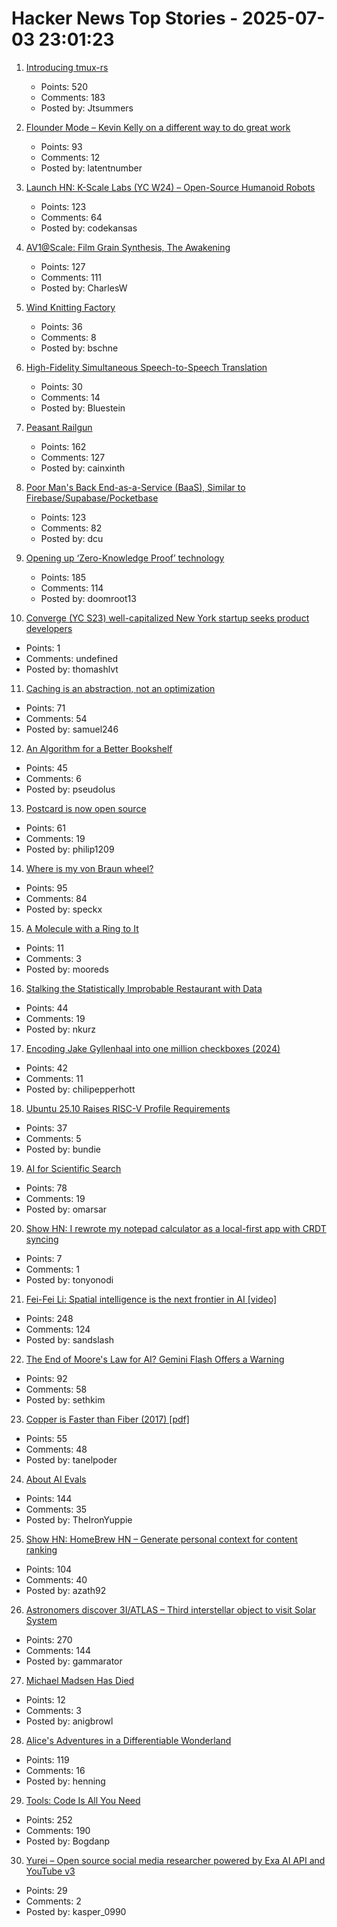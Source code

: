 # Hacker News Top Stories - 2025-07-03 23:01:23

1. [Introducing tmux-rs](https://richardscollin.github.io/tmux-rs/)
   - Points: 520
   - Comments: 183
   - Posted by: Jtsummers

2. [Flounder Mode – Kevin Kelly on a different way to do great work](https://joincolossus.com/article/flounder-mode/)
   - Points: 93
   - Comments: 12
   - Posted by: latentnumber

3. [Launch HN: K-Scale Labs (YC W24) – Open-Source Humanoid Robots](undefined)
   - Points: 123
   - Comments: 64
   - Posted by: codekansas

4. [AV1@Scale: Film Grain Synthesis, The Awakening](https://netflixtechblog.com/av1-scale-film-grain-synthesis-the-awakening-ee09cfdff40b)
   - Points: 127
   - Comments: 111
   - Posted by: CharlesW

5. [Wind Knitting Factory](https://www.merelkarhof.nl/work/wind-knitting-factory)
   - Points: 36
   - Comments: 8
   - Posted by: bschne

6. [High-Fidelity Simultaneous Speech-to-Speech Translation](https://arxiv.org/abs/2502.03382)
   - Points: 30
   - Comments: 14
   - Posted by: Bluestein

7. [Peasant Railgun](https://knightsdigest.com/what-exactly-is-the-peasant-railgun-in-dd-5e/)
   - Points: 162
   - Comments: 127
   - Posted by: cainxinth

8. [Poor Man's Back End-as-a-Service (BaaS), Similar to Firebase/Supabase/Pocketbase](https://github.com/zserge/pennybase)
   - Points: 123
   - Comments: 82
   - Posted by: dcu

9. [Opening up ‘Zero-Knowledge Proof’ technology](https://blog.google/technology/safety-security/opening-up-zero-knowledge-proof-technology-to-promote-privacy-in-age-assurance/)
   - Points: 185
   - Comments: 114
   - Posted by: doomroot13

10. [Converge (YC S23) well-capitalized New York startup seeks product developers](https://www.runconverge.com/careers)
   - Points: 1
   - Comments: undefined
   - Posted by: thomashlvt

11. [Caching is an abstraction, not an optimization](https://buttondown.com/jaffray/archive/caching-is-an-abstraction-not-an-optimization/)
   - Points: 71
   - Comments: 54
   - Posted by: samuel246

12. [An Algorithm for a Better Bookshelf](https://cacm.acm.org/news/an-algorithm-for-a-better-bookshelf/)
   - Points: 45
   - Comments: 6
   - Posted by: pseudolus

13. [Postcard is now open source](https://www.contraption.co/postcard-open-source/)
   - Points: 61
   - Comments: 19
   - Posted by: philip1209

14. [Where is my von Braun wheel?](https://angadh.com/wherevonbraunwheel)
   - Points: 95
   - Comments: 84
   - Posted by: speckx

15. [A Molecule with a Ring to It](https://www.nature.com/articles/nchem.2136.epdf?sharing_token=hRx0lE9vx6IFSD8RNjlkt9RgN0jAjWel9jnR3ZoTv0NkK8XuUq3ovPVrg0CNW6qYCGw36QcUXFlo2avOxUtCSNAsbMSBPX8wFBlZv8P860KSW4WO92WlnMeaFn-hvLogqvIMMh4rfXEfTbGiPDApjw%3D%3D)
   - Points: 11
   - Comments: 3
   - Posted by: mooreds

16. [Stalking the Statistically Improbable Restaurant with Data](https://ethanzuckerman.com/2025/07/03/stalking-the-statistically-improbable-restaurant-with-data/)
   - Points: 44
   - Comments: 19
   - Posted by: nkurz

17. [Encoding Jake Gyllenhaal into one million checkboxes (2024)](https://ednamode.xyz/blogs/2.html)
   - Points: 42
   - Comments: 11
   - Posted by: chilipepperhott

18. [Ubuntu 25.10 Raises RISC-V Profile Requirements](https://www.omgubuntu.co.uk/2025/06/ubuntu-riscv-rva23-support)
   - Points: 37
   - Comments: 5
   - Posted by: bundie

19. [AI for Scientific Search](https://arxiv.org/abs/2507.01903)
   - Points: 78
   - Comments: 19
   - Posted by: omarsar

20. [Show HN: I rewrote my notepad calculator as a local-first app with CRDT syncing](https://numpad.io)
   - Points: 7
   - Comments: 1
   - Posted by: tonyonodi

21. [Fei-Fei Li: Spatial intelligence is the next frontier in AI [video]](https://www.youtube.com/watch?v=_PioN-CpOP0)
   - Points: 248
   - Comments: 124
   - Posted by: sandslash

22. [The End of Moore's Law for AI? Gemini Flash Offers a Warning](https://sutro.sh/blog/the-end-of-moore-s-law-for-ai-gemini-flash-offers-a-warning)
   - Points: 92
   - Comments: 58
   - Posted by: sethkim

23. [Copper is Faster than Fiber (2017) [pdf]](https://www.arista.com/assets/data/pdf/Copper-Faster-Than-Fiber-Brief.pdf)
   - Points: 55
   - Comments: 48
   - Posted by: tanelpoder

24. [About AI Evals](https://hamel.dev/blog/posts/evals-faq/)
   - Points: 144
   - Comments: 35
   - Posted by: TheIronYuppie

25. [Show HN: HomeBrew HN – Generate personal context for content ranking](https://www.hackernews.coffee/)
   - Points: 104
   - Comments: 40
   - Posted by: azath92

26. [Astronomers discover 3I/ATLAS – Third interstellar object to visit Solar System](https://www.abc.net.au/news/science/2025-07-03/3i-atlas-a11pl3z-interstellar-object-in-our-solar-system/105489180)
   - Points: 270
   - Comments: 144
   - Posted by: gammarator

27. [Michael Madsen Has Died](https://www.nytimes.com/2025/07/03/movies/michael-madsen-dead.html)
   - Points: 12
   - Comments: 3
   - Posted by: anigbrowl

28. [Alice's Adventures in a Differentiable Wonderland](https://arxiv.org/abs/2404.17625)
   - Points: 119
   - Comments: 16
   - Posted by: henning

29. [Tools: Code Is All You Need](https://lucumr.pocoo.org/2025/7/3/tools/)
   - Points: 252
   - Comments: 190
   - Posted by: Bogdanp

30. [Yurei – Open source social media researcher powered by Exa AI API and YouTube v3](https://github.com/KasPeR0990/yurei-app)
   - Points: 29
   - Comments: 2
   - Posted by: kasper_0990

